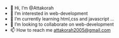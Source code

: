 - 👋 Hi, I’m @Attakorah
- 👀 I’m interested in web-development
- 🌱 I’m currently learning html,css and javascript ...
- 💞️ I’m looking to collaborate on web-development
- 📫 How to reach me attakorah2005@gmail.com

<!---
Attakorah/Attakorah is a ✨ special ✨ repository because its `README.md` (this file) appears on your GitHub profile.
You can click the Preview link to take a look at your changes.
--->
